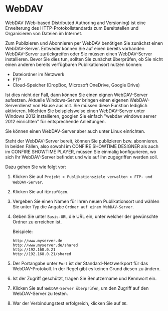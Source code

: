 # WebDAV

WebDAV (Web-based Distributed Authoring and Versioning) ist eine Erweiterung des HTTP-Protokollstandards zum Bereitstellen und Organisieren von Dateien im Internet.

Zum Publizieren und Abonnieren per WebDAV benötigen Sie zunächst einen WebDAV-Server. Entweder können Sie auf einen bereits vorhanden WebDAV-Server zurückgreifen oder Sie müssen einen WebDAV-Server installieren. Bevor Sie dies tun, sollten Sie zunächst überprüfen, ob Sie nicht einen anderen bereits verfügbaren Publikationsort nutzen können:

* Dateiordner im Netzwerk
* FTP
* Cloud-Speicher (DropBox, Microsoft OneDrive, Google Drive)

Ist dies nicht der Fall, dann können Sie einen eignen WebDAV-Server aufsetzen. Aktuelle Windows-Server bringen einen eigenen WebDAV-Serverdienst von Hause aus mit. Sie müssen diese Funktion lediglich aktivieren. Möchten Sie beispielsweise einen WebDAV-Server unter Windows 2012 installieren, googlen Sie einfach "webdav windows server 2012 einrichten" für entsprechende Anleitungen.

Sie können einen WebDAV-Server aber auch unter Linux einrichten. 

Steht der WebDAV-Server bereit, können Sie publizieren bzw. abonnieren. In beiden Fällen, also sowohl im CONFIRE SHOWTIME DESIGNER als auch im CONFIRE SHOWTIME PLAYER, müssen Sie einmalig konfigurieren, wo sich Ihr WebDAV-Server befindet und wie auf ihn zugegriffen werden soll.

Dazu gehen Sie wie folgt vor:

1. Klicken Sie auf `Projekt > Publikationsziele verwalten > FTP- und WebDAV-Server`.

2. Klicken Sie auf `Hinzufügen`.

3. Vergeben Sie einen Namen für Ihren neuen Publikationsort und wählen Sie unter `Typ` die Angabe `Ordner auf einem WebDAV-Server`.

4. Geben Sie unter `Basis-URL` die URL ein, unter welcher der gewünschte Ordner zu erreichen ist.
   
   Beispiele:
   
   ```
   http://www.myserver.de
   http://www.myserver.de/shared
   http://192.168.0.21
   http://192.168.0.21/shared
   ```

5. Der Portangabe unter `Port` ist der Standard-Netzwerkport für das WebDAV-Protokoll. In der Regel gibt es keinen Grund diesen zu ändern. 

7. Ist der Zugriff geschützt, tragen Sie Benutzername und Kennwort ein.

8. Klicken Sie auf `WebDAV-Server überprüfen`, um den Zugriff auf den WebDAV-Server zu testen. 

9. War der Verbindungstest erfolgreich, klicken Sie auf `OK`. 


